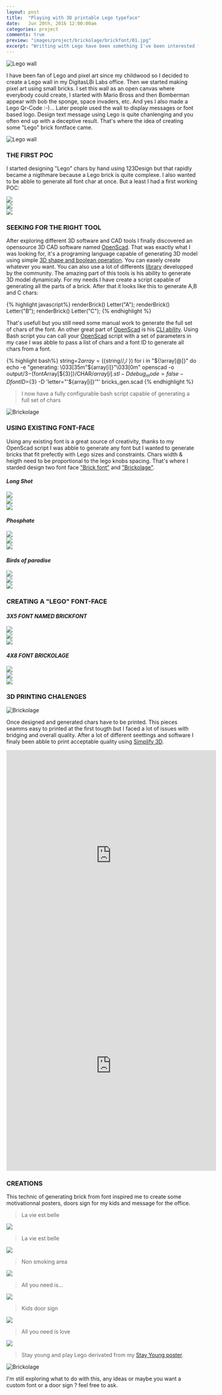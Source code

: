 ```yaml
---
layout: post
title:  "Playing with 3D printable Lego typeface"
date: 	Jun 20th, 2016 12:00:00am
categories: project
comments: true
preview: "images/project/brickolage/brickfont/01.jpg"
excerpt: "Writting with Lego have been something I've been interested for a while, my 3D printer push me to go further"
---
```

![Lego wall](/images/project/brickolage/brickfont/02.jpg)

I have been fan of Lego and pixel art since my childwood so I decided to create a Lego wall in my DigitasLBi Labs office. Then we started making pixel art using small bricks. I set this wall as an open canvas where everybody could create, I started with Mario Bross and then Bomberman appear with bob the sponge, space invaders, etc. And yes I also made a Lego Qr-Code :-)... Later people used the wall to display messages or font based logo. Design text message using Lego is quite chanlenging and you often end up with a deceptive result. That's where the idea of creating some "Lego" brick fontface came.

![Lego wall](/images/project/brickolage/02.jpg)


### THE FIRST POC

I started designing "Lego" chars by hand using 123Design but that rapidly became a nigthmare because a Lego brick is quite complexe. I also wanted to be abble to generate all font char at once. But a least I had a first working POC:


<div class="uk-grid" data-uk-grid-margin="">
    <div class="uk-width-large-1-3 uk-width-medium-1-2 uk-width-small-1-1">
        <img src="/images/project/brickolage/square04.jpg" class="uk-responsive-width">
    </div>
    <div class="uk-width-large-1-3 uk-width-medium-1-2 uk-width-small-1-1">
        <img src="/images/project/brickolage/square05.jpg" class="uk-responsive-width">
    </div>
    <div class="uk-width-large-1-3 uk-width-medium-1-2 uk-width-small-1-1">
        <img src="/images/project/brickolage/square06.jpg" class="uk-responsive-width">
    </div>
</div>


### SEEKING FOR THE RIGHT TOOL

After exploring different 3D software and CAD tools I finally discovered an opensource 3D CAD software named [OpenScad](http://www.openscad.org/). That was exactly what I was looking for, it's a programing language capable of generating 3D model using simple [3D shape and boolean operation](http://www.openscad.org/cheatsheet/). You can easely create whatever you want. You can also use a lot of differents [library](https://github.com/openscad/openscad/wiki/Libraries) developped by the community. The amazing part of this tools is his ability to generate 3D model dynamicaly. For my needs I have create a script capable  of generating all the parts of a brick. After that it looks like this to generate A,B and C chars:

{% highlight javascript%}
renderBrick() Letter("A");
renderBrick() Letter("B");
renderBrick() Letter("C");
{% endhighlight %}

That's usefull but you still need some manual work to generate the full set of chars of the font. An other great part of [OpenScad](http://www.openscad.org/) is his [CLI ability](https://en.wikibooks.org/wiki/OpenSCAD_User_Manual/Using_OpenSCAD_in_a_command_line_environment). Using Bash script you can call your [OpenScad](http://www.openscad.org/) script with a set of parameters in my case I was abble to pass a list of chars and a font ID to generate all chars from a font.

{% highlight bash%}
string=${2}
array=(${string//,/ })
for i in "${!array[@]}"
do
  echo -e "generating: \033[35m"${array[i]}"\033[0m"
  openscad -o output/${3}-${fontArray[${3}]}/CHAR/${array[i]}.stl -D debug_mode=false -D fontID=${3}  -D 'letter="'${array[i]}'"' bricks_gen.scad
{% endhighlight %}

> I now have a fully configurable bash script capable of generating a full set of chars

![Brickolage](/images/project/brickolage/09.jpg)

### USING EXISTING FONT-FACE

Using any existing font is a great source of creativity, thanks to my OpenScad script I was abble to generate any font but I wanted to generate bricks that fit prefectly with Lego sizes and constraints. Chars width & heigth need to be proportional to the lego knobs spacing. That's where I starded design two font face ["Brick font"](#x5-font-named-brickfont) and ["Brickolage"](#x8-font-brickolage).

#### *Long Shot*
<div class="uk-grid" data-uk-grid-margin="">
    <div class="uk-width-large-1-1 uk-width-medium-1-1 uk-width-small-1-1">
        <img src="/images/project/brickolage/long-shot/01.jpg" class="uk-responsive-width">
    </div>
    <div class="uk-width-large-1-2 uk-width-medium-1-2 uk-width-small-1-1">
        <img src="/images/project/brickolage/long-shot/02.jpg" class="uk-responsive-width">
    </div>
    <div class="uk-width-large-1-2 uk-width-medium-1-2 uk-width-small-1-1">
        <img src="/images/project/brickolage/long-shot/03.jpg" class="uk-responsive-width">
    </div>
</div>


#### *Phosphate*
<div class="uk-grid" data-uk-grid-margin="">
    <div class="uk-width-large-1-1 uk-width-medium-1-1 uk-width-small-1-1">
        <img src="/images/project/brickolage/Phosphate/01.jpg" class="uk-responsive-width">
    </div>
    <div class="uk-width-large-1-2 uk-width-medium-1-2 uk-width-small-1-1">
        <img src="/images/project/brickolage/Phosphate/02.jpg" class="uk-responsive-width">
    </div>
    <div class="uk-width-large-1-2 uk-width-medium-1-2 uk-width-small-1-1">
        <img src="/images/project/brickolage/Phosphate/04.jpg" class="uk-responsive-width">
    </div>
</div>


#### *Birds of paradise*
<div class="uk-grid" data-uk-grid-margin="">
    <div class="uk-width-large-1-1 uk-width-medium-1-1 uk-width-small-1-1">
        <img src="/images/project/brickolage/birds-of-paradise/01.jpg" class="uk-responsive-width">
    </div>
    <div class="uk-width-large-1-2 uk-width-medium-1-2 uk-width-small-1-1">
        <img src="/images/project/brickolage/birds-of-paradise/02.jpg" class="uk-responsive-width">
    </div>
    <div class="uk-width-large-1-2 uk-width-medium-1-2 uk-width-small-1-1">
        <img src="/images/project/brickolage/birds-of-paradise/03.jpg" class="uk-responsive-width">
    </div>
</div>




### CREATING A "LEGO" FONT-FACE

#### *3X5 FONT NAMED BRICKFONT*


<div class="uk-grid" data-uk-grid-margin="" id="BRICKFONT">
    <div class="uk-width-large-1-1 uk-width-medium-1-1 uk-width-small-1-1">
        <img src="/images/project/brickolage/brickfont/01.jpg" class="uk-responsive-width">
    </div>
    <div class="uk-width-large-1-2 uk-width-medium-1-2 uk-width-small-1-1">
        <img src="/images/project/brickolage/brickfont/02.jpg" class="uk-responsive-width">
    </div>
    <div class="uk-width-large-1-2 uk-width-medium-1-2 uk-width-small-1-1">
        <img src="/images/project/brickolage/brickfont/04.jpg" class="uk-responsive-width">
    </div>

</div>

#### *4X8 FONT BRICKOLAGE*

<div class="uk-grid" data-uk-grid-margin="" id="BRICKOLAGE">
    <div class="uk-width-large-1-1 uk-width-medium-1-1 uk-width-small-1-1">
        <img src="/images/project/brickolage/brickolage/01.jpg" class="uk-responsive-width">
    </div>
    <div class="uk-width-large-1-2 uk-width-medium-1-2 uk-width-small-1-1">
        <img src="/images/project/brickolage/brickolage/02.jpg" class="uk-responsive-width">
    </div>
    <div class="uk-width-large-1-2 uk-width-medium-1-2 uk-width-small-1-1">
        <img src="/images/project/brickolage/brickolage/04.jpg" class="uk-responsive-width">
    </div>
</div>




### 3D PRINTING CHALENGES

![Brickolage](/images/project/brickolage/17.jpg)

Once designed and generated chars have to be printed. This pieces seamms easy to printed at the first tougth but I faced a lot of issues with bridging and overall quality. After a lot of different seettings and software I finaly been abble to print acceptable quality using [Simplify 3D](https://www.simplify3d.com/).

<div class="uk-grid">
    <div class="uk-width-large-1-2 uk-width-medium-1-1 uk-width-small-1-1">
        <iframe src="https://vine.co/v/eiz3rQT6i1A/embed/simple" width="550" height="550" frameborder="0" class="uk-responsive-width"></iframe>
    </div>
    <div class="uk-width-large-1-2 uk-width-medium-1-1 uk-width-small-1-1">
        <iframe src="https://vine.co/v/eKElLt3q00U/embed/simple" width="550" height="550" frameborder="0" class="uk-responsive-width"></iframe>
    </div>
</div>


### CREATIONS

This technic of generating brick from font inspired me to create some motivationnal posters, doors sign for my kids and message for the office.

<div class="uk-grid" data-uk-grid-margin="">
    <div class="uk-width-large-1-2 uk-width-medium-1-2 uk-width-small-1-1">
        <blockquote>La vie est belle</blockquote>
        <img src="/images/project/brickolage/square03.jpg" class="uk-responsive-width">
    </div>
    <div class="uk-width-large-1-2 uk-width-medium-1-2 uk-width-small-1-1">
        <blockquote>La vie est belle</blockquote>
        <img src="/images/project/brickolage/square07.jpg" class="uk-responsive-width">
    </div>
    <div class="uk-width-large-1-2 uk-width-medium-1-2 uk-width-small-1-1">
        <blockquote>Non smoking area</blockquote>
        <img src="/images/project/brickolage/square08.jpg" class="uk-responsive-width">
    </div>
    <div class="uk-width-large-1-2 uk-width-medium-1-2 uk-width-small-1-1">
        <blockquote>All you need is...</blockquote>
        <img src="/images/project/brickolage/square02.jpg" class="uk-responsive-width">
    </div>
    <div class="uk-width-large-1-2 uk-width-medium-1-2 uk-width-small-1-1">
        <blockquote>Kids door sign</blockquote>
        <img src="/images/project/brickolage/square09.jpg" class="uk-responsive-width">
    </div>
    <div class="uk-width-large-1-2 uk-width-medium-1-2 uk-width-small-1-1">
        <blockquote>All you need is love</blockquote>
        <img src="/images/project/brickolage/square10.jpg" class="uk-responsive-width">
    </div>
</div>

> Stay young and play Lego derivated from my [Stay Young poster](/project/stay-young-and-play-lego/).

![Brickolage](/images/project/brickolage/vertical01.jpg)

I'm still exploring what to do with this, any ideas or maybe you want a custom font or a door sign ? feel free to ask.











